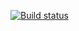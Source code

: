 [![Build status](https://ci.appveyor.com/api/projects/status/m779v2dsivcm1b7k?svg=true)](https://ci.appveyor.com/project/Lulu0307/api-ci)
